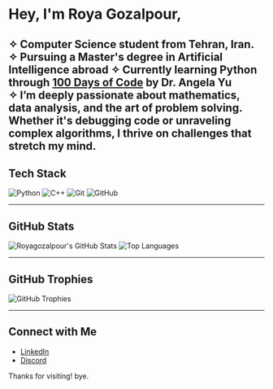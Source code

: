 #  Hey, I'm Roya Gozalpour,


✧ Computer Science student from Tehran, Iran.  
✧ Pursuing a Master's degree in Artificial Intelligence abroad
✧ Currently learning Python through [100 Days of Code](https://www.udemy.com/course/100-days-of-code/?couponCode=PMNVD3025) by Dr. Angela Yu  
✧ I’m deeply passionate about **mathematics**, **data analysis**, and the art of **problem solving**. Whether it's debugging code or unraveling complex algorithms, I thrive on challenges that stretch my mind.
---

##  Tech Stack

![Python](https://img.shields.io/badge/-Python-3776AB?style=flat-square&logo=python&logoColor=white)
![C++](https://img.shields.io/badge/-C++-00599C?style=flat-square&logo=cplusplus&logoColor=white)
![Git](https://img.shields.io/badge/-Git-F05032?style=flat-square&logo=git&logoColor=white)
![GitHub](https://img.shields.io/badge/-GitHub-181717?style=flat-square&logo=github&logoColor=white)

---

## GitHub Stats

![Royagozalpour's GitHub Stats](https://github-readme-stats.vercel.app/api?username=Royagozalpour&show_icons=true&theme=material-palenight)
![Top Languages](https://github-readme-stats.vercel.app/api/top-langs/?username=Royagozalpour&layout=compact&theme=material-palenight)

---

## GitHub Trophies

![GitHub Trophies](https://github-profile-trophy.vercel.app/?username=Royagozalpour&theme=onedark&margin-w=10&margin-h=10)

---
## Connect with Me

- [LinkedIn](https://www.linkedin.com/in/smiteshmohanty)
- [Discord](https://discordapp.com/users/_luciangel)

Thanks for visiting! bye.
